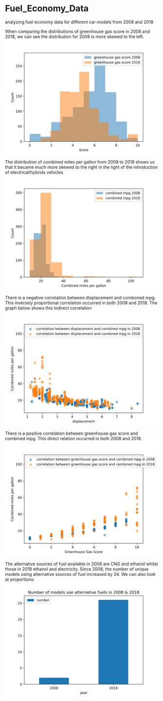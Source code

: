# Fuel_Economy_Data
analyzing fuel economy data for different car models from 2008 and 2018

When comparing the distributions of greenhouse gas score in 2008 and 2018, we can see the distribution for 2008 is more skewed to the left.
![Screenshot](Greenhouse_Gas_Score.png)

The distribution of combined miles per gallon from 2008 to 2018 shows us that it became much more skewed to the right in the light of the introduction of electrical/hybrids vehicles
![Screenshot](Combined_miles_per_gallon.png)

There is a negative correlation between displacement and comboned mpg. This inversely proportional correlation occurred in both 2008 and 2018. The graph below shows this indirect correlation
![Screeshot](Figure_1.png)

There is a positive correlation between greenhouse gas score and combined mpg. This direct relation occurred in both 2008 and 2018. 
![Screenshot](Figure_2.png)

The alternative sources of fuel available in 2008 are CNG and ethanol whilst those in 2018 ethanol and electricity. Since 2008, the number of unique models using alternative sources of fuel increased by 24. We can also look at proportions:
![Screeshot](Q1.png)
